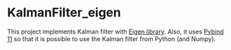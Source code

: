 # KalmanFilter_eigen
This project implements Kalman filter with [Eigen library](http://eigen.tuxfamily.org/index.php?title=Main_Page). 
Also, it uses [Pybind 11](https://pybind11.readthedocs.io/en/stable/) so that it is possible to use the Kalman filter from Python (and Numpy). 

